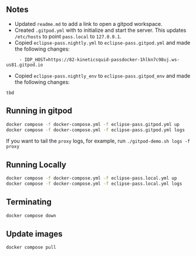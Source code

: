 ## Notes
- Updated `readme.md` to add a link to open a gitpod workspace.
- Created `.gitpod.yml` with to initialize and start the server. This updates `/etc/hosts` to point `pass.local` to `127.0.0.1`.
- Copied `eclipse-pass.nightly.yml` to `eclipse-pass.gitpod.yml` and made the following changes:
```
     - IDP_HOST=https://82-kineticsquid-passdocker-1hlkn7c98uj.ws-us81.gitpod.io
```
- Copied `eclipse-pass.nightly_env` to `eclipse-pass.gitpod_env` and made the following changes:
```
tbd
```

## Running in gitpod
``` sh
docker compose -f docker-compose.yml -f eclipse-pass.gitpod.yml up
docker compose -f docker-compose.yml -f eclipse-pass.gitpod.yml logs
```

If you want to tail the `proxy` logs, for example, run `./gitpod-demo.sh logs -f proxy`

## Running Locally
``` sh
docker compose -f docker-compose.yml -f eclipse-pass.local.yml up
docker compose -f docker-compose.yml -f eclipse-pass.local.yml logs
```


## Terminating
``` sh
docker compose down
```

## Update images
``` sh
docker compose pull
```